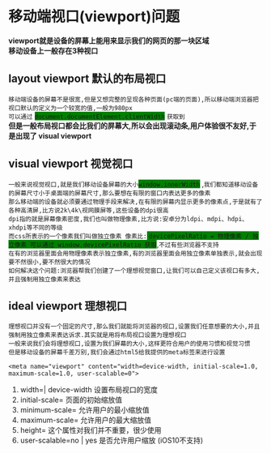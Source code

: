 # 移动端视口(viewport)问题
**viewport就是设备的屏幕上能用来显示我们的网页的那一块区域**   
**移动设备上一般存在3种视口** 

## layout viewport 默认的布局视口
`移动端设备的屏幕不是很宽,但是又想完整的呈现各种页面(pc端的页面),所以移动端浏览器把视口默认的定义为一个较宽的值,一般为980px`  
`可以通过`  <span style="background:green">`document.documentElement.clientWidth`</span> `获取到`  
**但是一般布局视口都会比我们的屏幕大,所以会出现滚动条,用户体验很不友好,于是出现了  visual viewport**  
  
## visual viewport  视觉视口
`一般来说视觉视口,就是我们移动设备屏幕的大小`<span style="background:green">`window.innerWidth`</span> ,`我们都知道移动设备的屏幕尺寸小于桌面端的屏幕尺寸,那么要想在有限的窗口内表达更多的像素`  
`那么移动端的设备就必须要通过物理手段来解决,在有限的屏幕内显示更多的像素点,于是就有了各种高清屏,比方说2k\4k\视网膜屏等,这些设备的dpi很高`  
`dpi指的就是屏幕像素密度,我们也叫做物理像素,比方说:安卓分为ldpi、mdpi、hdpi、xhdpi等不同的等级`  
`而css所表示的一个像素我们叫做独立像素 像素比:`<span style="background:green"> `devicePixelRatio = 物理像素 / 独立像素 可以通过 window.devicePixelRatio 获取`</span>,`不过有些浏览器不支持`    
`在有的浏览器里面会用物理像素表示独立像素,有的浏览器里面会用独立像素单独表示,就会出现要不然很小,要不然很大的情况`  
`如何解决这个问题:浏览器帮我们创建了一个理想视觉窗口,让我们可以自己定义该视口有多大,并且强制用独立像素来表达`   

## ideal viewport 理想视口
`理想视口并没有一个固定的尺寸,那么我们就能将浏览器的视口,设置我们任意想要的大小,并且强制用独立像素来表达诉求.其实就是用将布局视口设置为理想视口`   
`一般来说我们会将理想视口,设置为我们屏幕的大小,这样更符合用户的使用习惯和视觉习惯`   
`但是移动设备的屏幕千差万别,我们会通过html5给我提供的meta标签来进行设置`  

    <meta name="viewport" content="width=device-width, initial-scale=1.0, maximum-scale=1.0, user-scalable=0">     

1. width=<int>| device-width 设置布局视口的宽度     
2. initial-scale=<num>  页面的初始缩放值        
3. minimum-scale=<num>  允许用户的最小缩放值   
4. maximum-scale=<num>  允许用户的最大缩放值  
5. height=<num>     这个属性对我们并不重要，很少使用    
6. user-scalable=no | yes   是否允许用户缩放 (iOS10不支持)
